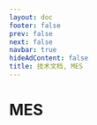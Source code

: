 ```yaml
---
layout: doc 
footer: false
prev: false
next: false 
navbar: true
hideAdContent: false
title: 技术文档, MES
---
```



# MES



